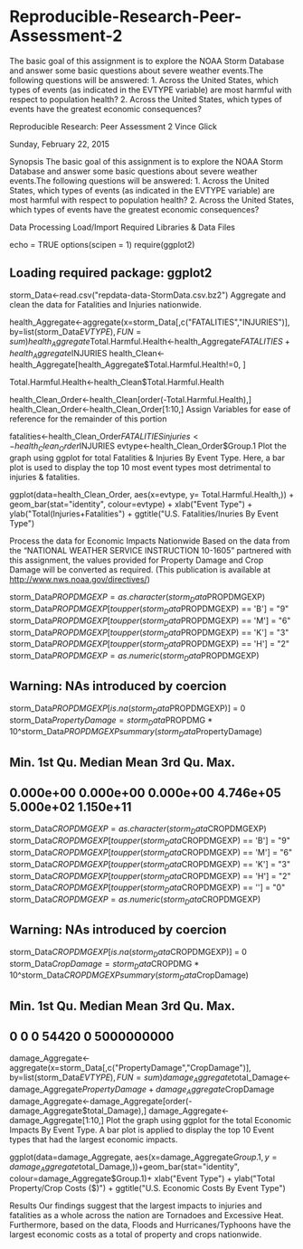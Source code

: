 # Reproducible-Research-Peer-Assessment-2
The basic goal of this assignment is to explore the NOAA Storm Database and answer some basic questions about severe weather events.The following questions will be answered: 1. Across the United States, which types of events (as indicated in the EVTYPE variable) are most harmful with respect to population health? 2. Across the United States, which types of events have the greatest economic consequences?

Reproducible Research: Peer Assessment 2
Vince Glick

Sunday, February 22, 2015

Synopsis
The basic goal of this assignment is to explore the NOAA Storm Database and answer some basic questions about severe weather events.The following questions will be answered: 1. Across the United States, which types of events (as indicated in the EVTYPE variable) are most harmful with respect to population health? 2. Across the United States, which types of events have the greatest economic consequences?

Data Processing
Load/Import Required Libraries & Data Files

echo = TRUE
options(scipen = 1)
require(ggplot2)
## Loading required package: ggplot2
storm_Data<-read.csv("repdata-data-StormData.csv.bz2")
Aggregate and clean the data for Fatalities and Injuries nationwide.

health_Aggregate<-aggregate(x=storm_Data[,c("FATALITIES","INJURIES")], 
                            by=list(storm_Data$EVTYPE), FUN=sum)
health_Aggregate$Total.Harmful.Health<-health_Aggregate$FATALITIES+health_Aggregate$INJURIES
health_Clean<-health_Aggregate[health_Aggregate$Total.Harmful.Health!=0, ]

Total.Harmful.Health<-health_Clean$Total.Harmful.Health

health_Clean_Order<-health_Clean[order(-Total.Harmful.Health),]
health_Clean_Order<-health_Clean_Order[1:10,]
Assign Variables for ease of reference for the remainder of this portion

fatalities<-health_Clean_Order$FATALITIES
injuries<-health_Clean_Order$INJURIES
evtype<-health_Clean_Order$Group.1
Plot the graph using ggplot for total Fatalities & Injuries By Event Type. Here, a bar plot is used to display the top 10 most event types most detrimental to injuries & fatalities.

ggplot(data=health_Clean_Order, aes(x=evtype, y= Total.Harmful.Health,)) + 
  geom_bar(stat="identity", colour=evtype) +
  xlab("Event Type") + ylab("Total(Injuries+Fatalities") + 
  ggtitle("U.S. Fatalities/Inuries By Event Type")


Process the data for Economic Impacts Nationwide
Based on the data from the “NATIONAL WEATHER SERVICE INSTRUCTION 10-1605” partnered with this assignment, the values provided for Property Damage and Crop Damage will be converted as required. (This publication is available at http://www.nws.noaa.gov/directives/)

storm_Data$PROPDMGEXP = as.character(storm_Data$PROPDMGEXP)
storm_Data$PROPDMGEXP[toupper(storm_Data$PROPDMGEXP) == 'B'] = "9"
storm_Data$PROPDMGEXP[toupper(storm_Data$PROPDMGEXP) == 'M'] = "6"
storm_Data$PROPDMGEXP[toupper(storm_Data$PROPDMGEXP) == 'K'] = "3"
storm_Data$PROPDMGEXP[toupper(storm_Data$PROPDMGEXP) == 'H'] = "2"
storm_Data$PROPDMGEXP = as.numeric(storm_Data$PROPDMGEXP)
## Warning: NAs introduced by coercion
storm_Data$PROPDMGEXP[is.na(storm_Data$PROPDMGEXP)] = 0
storm_Data$PropertyDamage = storm_Data$PROPDMG * 10^storm_Data$PROPDMGEXP
summary(storm_Data$PropertyDamage)
##      Min.   1st Qu.    Median      Mean   3rd Qu.      Max. 
## 0.000e+00 0.000e+00 0.000e+00 4.746e+05 5.000e+02 1.150e+11
storm_Data$CROPDMGEXP = as.character(storm_Data$CROPDMGEXP)
storm_Data$CROPDMGEXP[toupper(storm_Data$CROPDMGEXP) == 'B'] = "9"
storm_Data$CROPDMGEXP[toupper(storm_Data$CROPDMGEXP) == 'M'] = "6"
storm_Data$CROPDMGEXP[toupper(storm_Data$CROPDMGEXP) == 'K'] = "3"
storm_Data$CROPDMGEXP[toupper(storm_Data$CROPDMGEXP) == 'H'] = "2"
storm_Data$CROPDMGEXP[toupper(storm_Data$CROPDMGEXP) == ''] = "0"
storm_Data$CROPDMGEXP = as.numeric(storm_Data$CROPDMGEXP)
## Warning: NAs introduced by coercion
storm_Data$CROPDMGEXP[is.na(storm_Data$CROPDMGEXP)] = 0
storm_Data$CropDamage = storm_Data$CROPDMG * 10^storm_Data$CROPDMGEXP
summary(storm_Data$CropDamage)
##       Min.    1st Qu.     Median       Mean    3rd Qu.       Max. 
##          0          0          0      54420          0 5000000000
damage_Aggregate<-aggregate(x=storm_Data[,c("PropertyDamage","CropDamage")], 
                            by=list(storm_Data$EVTYPE), FUN=sum)
damage_Aggregate$total_Damage<-damage_Aggregate$PropertyDamage + damage_Aggregate$CropDamage
damage_Aggregate<-damage_Aggregate[order(-damage_Aggregate$total_Damage),]
damage_Aggregate<-damage_Aggregate[1:10,]
Plot the graph using ggplot for the total Economic Impacts By Event Type. A bar plot is applied to display the top 10 Event types that had the largest economic impacts.

ggplot(data=damage_Aggregate, aes(x=damage_Aggregate$Group.1, y=damage_Aggregate$total_Damage,))+geom_bar(stat="identity", colour=damage_Aggregate$Group.1)+
  xlab("Event Type") + ylab("Total Property/Crop Costs ($)") + 
  ggtitle("U.S. Economic Costs By Event Type")


Results
Our findings suggest that the largest impacts to injuries and fatalities as a whole across the nation are Tornadoes and Excessive Heat. Furthermore, based on the data, Floods and Hurricanes/Typhoons have the largest economic costs as a total of property and crops nationwide.
